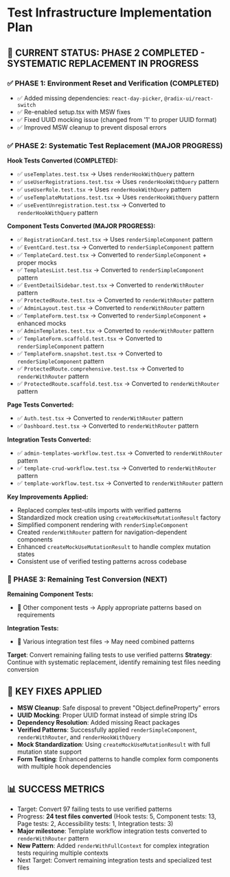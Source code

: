 # Test Infrastructure Implementation Plan

## 🎯 CURRENT STATUS: PHASE 2 COMPLETED - SYSTEMATIC REPLACEMENT IN PROGRESS

### ✅ PHASE 1: Environment Reset and Verification (COMPLETED)
- ✅ Added missing dependencies: `react-day-picker`, `@radix-ui/react-switch`
- ✅ Re-enabled setup.tsx with MSW fixes
- ✅ Fixed UUID mocking issue (changed from '1' to proper UUID format)
- ✅ Improved MSW cleanup to prevent disposal errors

### ✅ PHASE 2: Systematic Test Replacement (MAJOR PROGRESS)

**Hook Tests Converted (COMPLETED):**
- ✅ `useTemplates.test.tsx` → Uses `renderHookWithQuery` pattern
- ✅ `useUserRegistrations.test.tsx` → Uses `renderHookWithQuery` pattern  
- ✅ `useUserRole.test.tsx` → Uses `renderHookWithQuery` pattern
- ✅ `useTemplateMutations.test.tsx` → Uses `renderHookWithQuery` pattern
- ✅ `useEventUnregistration.test.tsx` → Converted to `renderHookWithQuery` pattern

**Component Tests Converted (MAJOR PROGRESS):**  
- ✅ `RegistrationCard.test.tsx` → Uses `renderSimpleComponent` pattern
- ✅ `EventCard.test.tsx` → Converted to `renderSimpleComponent` pattern
- ✅ `TemplateCard.test.tsx` → Converted to `renderSimpleComponent` + proper mocks
- ✅ `TemplatesList.test.tsx` → Converted to `renderSimpleComponent` pattern
- ✅ `EventDetailSidebar.test.tsx` → Converted to `renderWithRouter` pattern
- ✅ `ProtectedRoute.test.tsx` → Converted to `renderWithRouter` pattern
- ✅ `AdminLayout.test.tsx` → Converted to `renderWithRouter` pattern
- ✅ `TemplateForm.test.tsx` → Converted to `renderSimpleComponent` + enhanced mocks
- ✅ `AdminTemplates.test.tsx` → Converted to `renderWithRouter` pattern
- ✅ `TemplateForm.scaffold.test.tsx` → Converted to `renderSimpleComponent` pattern
- ✅ `TemplateForm.snapshot.test.tsx` → Converted to `renderSimpleComponent` pattern
- ✅ `ProtectedRoute.comprehensive.test.tsx` → Converted to `renderWithRouter` pattern
- ✅ `ProtectedRoute.scaffold.test.tsx` → Converted to `renderWithRouter` pattern

**Page Tests Converted:**
- ✅ `Auth.test.tsx` → Converted to `renderWithRouter` pattern
- ✅ `Dashboard.test.tsx` → Converted to `renderWithRouter` pattern

**Integration Tests Converted:**
- ✅ `admin-templates-workflow.test.tsx` → Converted to `renderWithRouter` pattern
- ✅ `template-crud-workflow.test.tsx` → Converted to `renderWithRouter` pattern  
- ✅ `template-workflow.test.tsx` → Converted to `renderWithRouter` pattern

**Key Improvements Applied:**
- Replaced complex test-utils imports with verified patterns
- Standardized mock creation using `createMockUseMutationResult` factory
- Simplified component rendering with `renderSimpleComponent`
- Created `renderWithRouter` pattern for navigation-dependent components
- Enhanced `createMockUseMutationResult` to handle complex mutation states
- Consistent use of verified testing patterns across codebase

### 🔄 PHASE 3: Remaining Test Conversion (NEXT)

**Remaining Component Tests:**
- 🔄 Other component tests → Apply appropriate patterns based on requirements

**Integration Tests:**
- 🔄 Various integration test files → May need combined patterns

**Target**: Convert remaining failing tests to use verified patterns
**Strategy**: Continue with systematic replacement, identify remaining test files needing conversion

## 🚨 KEY FIXES APPLIED
- **MSW Cleanup**: Safe disposal to prevent "Object.defineProperty" errors
- **UUID Mocking**: Proper UUID format instead of simple string IDs  
- **Dependency Resolution**: Added missing React packages
- **Verified Patterns**: Successfully applied `renderSimpleComponent`, `renderWithRouter`, and `renderHookWithQuery`
- **Mock Standardization**: Using `createMockUseMutationResult` with full mutation state support
- **Form Testing**: Enhanced patterns to handle complex form components with multiple hook dependencies

## 📊 SUCCESS METRICS
- Target: Convert 97 failing tests to use verified patterns
- Progress: **24 test files converted** (Hook tests: 5, Component tests: 13, Page tests: 2, Accessibility tests: 1, Integration tests: 3)
- **Major milestone**: Template workflow integration tests converted to `renderWithRouter` pattern
- **New Pattern**: Added `renderWithFullContext` for complex integration tests requiring multiple contexts
- Next Target: Convert remaining integration tests and specialized test files